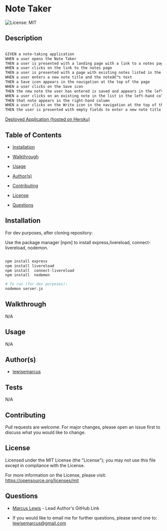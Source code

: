 #  Note Taker

  ![License: MIT ](https://img.shields.io/badge/License-MIT-informational)

  ## Description

  ```md

GIVEN a note-taking application
WHEN a user opens the Note Taker
THEN a user is presented with a landing page with a link to a notes page
WHEN a user clicks on the link to the notes page
THEN a user is presented with a page with existing notes listed in the left-hand column, plus empty fields to enter a new note title and the noteâ€™s text in the right-hand column
WHEN a user enters a new note title and the noteâ€™s text
THEN a Save icon appears in the navigation at the top of the page
WHEN a user clicks on the Save icon
THEN the new note the user has entered is saved and appears in the left-hand column with the other existing notes
WHEN a user clicks on an existing note in the list in the left-hand column
THEN that note appears in the right-hand column
WHEN a user clicks on the Write icon in the navigation at the top of the page
THEN the user is presented with empty fields to enter a new note title and the noteâ€™s text in the right-hand column

```

[Deployed Application (hosted on Heroku)](https://secure-fortress-62772.herokuapp.com/)

  ## Table of Contents

  - [Installation](#installation)

  - [Walkthrough](#walkthrough)

  - [Usage](#usage)

  - [Author(s)](#authors)

  - [Contributing](#contributing)

  - [License](#license)

  - [Questions](#questions)

  ## Installation

  For dev purposes, after cloning repository:

  Use the package manager [npm] to install express,livereload, connect-livereload, nodemon.
```bash

npm install express
npm install livereload
npm install  connect-livereload
npm install  nodemon

# To run (for dev purposes):
nodemon server.js

```

  ## Walkthrough

  N/A
  ## Usage
  
N/A

  ## Author(s)

  - [lewisemarcus](https://github.com/lewisemarcus)


  
## Tests
  
N/A

  ## Contributing
 
  Pull requests are welcome. For major changes, please open an issue first to discuss what you would like to change.

  
## License

  Licensed under the MIT License (the "License"); you may not use this file except in compliance with the License.

  For more information on the License, please visit:  https://opensource.org/licenses/mit

  ## Questions
  
- [Marcus Lewis](https://github.com/lewisemarcus) - Lead Author's GitHub Link
  
- If you would like to email me for further questions, please send one to: <lewisemarcus@gmail.com>

